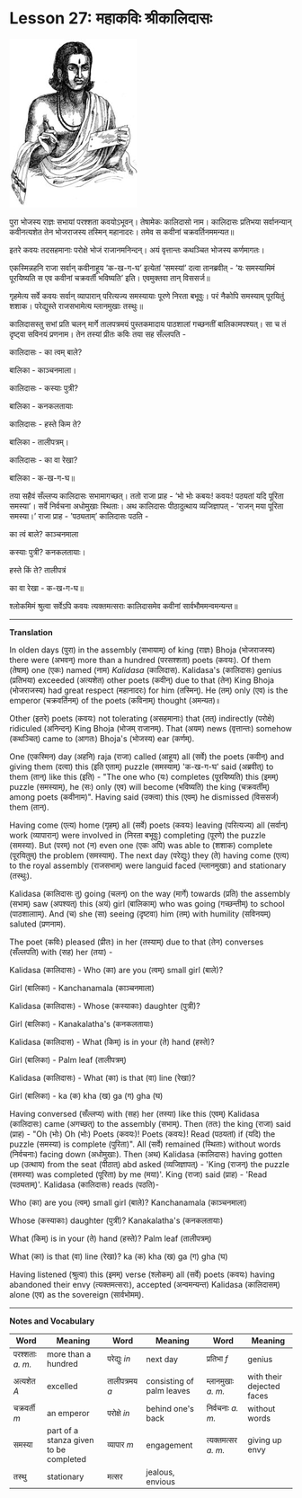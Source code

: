 # Lesson 27: महाकविः श्रीकालिदासः

![picture of Kalidasa](./images/r1l27.jpg)

पुरा भोजस्य राज्ञः सभायां परश्शता कवयोऽभूवन्। तेषामेकः कालिदासो नाम। कालिदासः प्रतिभया सर्वानन्यान् कवीनत्यशेत तेन भोजराजस्य तस्मिन् महानादरः। तमेव स कवीनां चक्रवर्तिनममन्यत॥

इतरे कवयः तदसहमानाः परोक्षे भोजं राजानमनिन्दन्। अयं वृत्तान्तः कथञ्चित भोजस्य कर्णमागतः।

एकस्मिन्नहनि राजा सर्वान् कवीनाहूय ’क-ख-ग-घ’ इत्येतां ’समस्यां’ दत्वा तानब्रवीत् - ’यः समस्यामिमं पूरयिष्यति स एव कवीनां चक्रवर्ती भविष्यति’ इति। एवमुक्तवा तान् विससर्ज॥

गृहमेत्य सर्वे कवयः सर्वान् व्यापारान् परित्यज्य समस्यायाः पूरणे निरता बभूवुः। परं नैकोपि समस्याम् पूरयितुं शशाक। परेद्युस्ते राजसभामेत्य म्लानमुखाः तस्थुः॥

कालिदासस्तु सभां प्रति चलन् मार्गे तालपत्रमयं पुस्तकमादाय पाठशालां गच्छनतीं बालिकामपश्यत्। सा च तं दृष्ट्वा सविनयं प्रणनाम। तेन तस्यां प्रीतः कविः तया सह सँल्लपति - 

कालिदासः - का त्वम् बाले?

बालिका - काञ्चनमाला।

कालिदासः - कस्याः पुत्री?

बालिका - कनकलतायाः

कालिदासः - हस्ते किम ते?

बालिका - तालीपत्रम्।

कालिदासः - का वा रेखा?

बालिका - क-ख-ग-घ॥

तया सहैवं सँल्लप्य कालिदासः सभामागच्छत्। ततो राजा प्राह - ’भो भोः कबयः! कवयः! पठ्यतां यदि पूरिता समस्या’। सर्वे निर्वचना अधोमुखाः स्थिताः। अथ कालिदासः पीठादुत्थाय व्यजिज्ञापत् - ’राजन् मया पूरिता समस्या।’ राजा प्राह - ’पठ्यताम्’ कालिदासः पठति -

का त्वं बाले? काञ्चनमाला

कस्याः पुत्री? कनकलतायाः।

हस्ते किं ते? तालीपत्रं

का वा रेखा - क-ख-ग-घ॥

श्लोकमिमं श्रुत्वा सर्वेऽपि कवयः त्यक्तमत्सराः कालिदासमेव कवीनां सार्वभौममन्वमन्यन्त॥

---

**Translation**

In olden days (पुरा) in the assembly (सभायाम्) of king (राज्ञः) Bhoja (भोजराजस्य) there were (अभवन्) more than a hundred (परसश्शता) poets (कवयः). Of them (तेषाम्) one (एकः) named (नाम) *Kalidasa* (कालिदास). Kalidasa's (कालिदासः) genius (प्रतिभया) exceeded (अत्यशेत) other poets (कवीन्) due to that (तेन) King Bhoja (भोजराजस्य) had great respect (महानादरः) for him (तस्मिन्). He (तम्) only (एव) is the emperor (चक्रवर्तिनम्) of the poets (कविनाम्) thought (अमन्यत)॥

Other (इतरे) poets (कवयः) not tolerating (असहमानाः) that (तत्) indirectly (परोक्षे) ridiculed (अनिन्दन्) King Bhoja (भोजम् राजानम्). That (अयम) news (वृत्तान्तः) somehow (कथञ्चित्) came to (आगतः) Bhoja's (भोजस्य) ear (कर्णम्). 

One (एकस्मिन) day (अहनि) raja (राजा) called (आहूय) all (सर्वे) the poets (कवीन्) and giving them (दत्वा) this (इति एताम्) puzzle (समस्याम्) 'क-ख-ग-घ' said (अब्रवीत्) to them (तान्) like this (इति) - "The one who (यः) completes (पूरयिष्यति) this (इमम्) puzzle (समस्याम्), he (सः) only (एव) will become (भविष्यति) the king (चक्रवर्तीम्) among poets (कवीनाम)". Having said (उक्त्वा) this (एवम्) he dismissed (विससर्ज) them (तान्).

Having come (एत्य) home (गृहम्) all (सर्वे) poets (कवयः) leaving (परित्यज्य) all (सर्वान्) work (व्यापारान्) were involved in (निरता बभूवुः) completing (पूरणे) the puzzle (समस्या). But (परम्) not (न) even one (एकः अपि) was able to (शशाक) complete (पूरयितुम्) the problem (समस्याम्). The next day (परेद्युः) they (ते) having come (एत्य) to the royal assembly (राजसभाम्) were languid faced (म्लानमुखाः)  and stationary (तस्थुः).

Kalidasa (कालिदासः तु) going (चलन्) on the way (मार्गे) towards (प्रति) the assembly (सभाम्) saw (अपश्यत्) this (अयं) girl (बालिकाम्) who was going (गच्छन्तीम्) to school (पाठशालााम्). And (च) she (सा) seeing (दृष्टवा) him (तम्) with humility (सविनयम्) saluted (प्रणनाम). 

The poet (कविः) pleased (प्रीतः) in her (तस्याम्) due to that (तेन) converses (सँल्लपति) with (सह) her (तया) -

Kalidasa (कालिदासः) - Who (का) are you (त्वम्) small girl (बाले)?

Girl (बालिका) - Kanchanamala (काञ्चनमाला)

Kalidasa (कालिदासः) - Whose (कस्याकाः) daughter (पुत्री)?

Girl (बालिका) - Kanakalatha's (कनकलतायाः)

Kalidasa (कालिदास) - What (किम्) is in your (ते) hand (हस्ते)? 

Girl (बालिका) - Palm leaf (तालीपत्रम्)

Kalidasa (कालिदासः) - What (का) is that (वा) line (रेखा)?

Girl (बालिका) - ka (क) kha (ख) ga (ग) gha (घ)


Having conversed (सँल्लप्य) with (सह) her (तस्या) like this (एवम्) Kalidasa (कालिदासः) came (अगच्छत्) to the assembly (सभाम्). Then (ततः) the king (राजा) said (प्राह) - "Oh (भोः) Oh (भोः) Poets (कवयः)! Poets (कवयः)! Read (पठयतां) if (यदि) the puzzle (समस्या) is complete (पुरिता)". All (सर्वे) remained (स्थिताः) without words (निर्वचनाः) facing down (अधोमुखाः). Then (अथ) Kalidasa (कालिदासः) having gotten up (उत्थाय) from the seat (पीठात्) abd asked (व्यजिज्ञापत्) - 'King (राजन्) the puzzle (समस्या) was completed (पूरिता) by me (मया)'. King (राजा) said (प्राह) - 'Read (पठ्यताम्)'. Kalidasa (कालिदासः) reads (पठति)-

Who (का) are you (त्वम्) small girl (बाले)? Kanchanamala (काञ्चनमाला)

Whose (कस्याकाः) daughter (पुत्री)? Kanakalatha's (कनकलतायाः)

What (किम्) is in your (ते) hand (हस्ते)? Palm leaf (तालीपत्रम्)

What (का) is that (वा) line (रेखा)? ka (क) kha (ख) ga (ग) gha (घ)

Having listened (श्रुत्वा) this (इमम्) verse (श्लोकम्) all (सर्वे) poets (कवयः) having abandoned their envy (त्यक्तमत्सराः), accepted (अन्वमन्यन्त) Kalidasa (कालिदासम्) alone (एव) as the sovereign (सार्वभोमम्).

---

**Notes and Vocabulary**

| Word | Meaning | Word | Meaning | Word | Meaning |
| --- | --- | --- | --- | --- | --- |
| परश्शताः *a. m.* | more than a hundred | परेद्युः *in* | next day | प्रतिभा *f* | genius |
| अत्यशेत *A* | excelled | तालीपत्रमय *a* | consisting of palm leaves | म्लानमुखाः *a. m.*  | with their dejected faces |
| चक्रवर्ती *m* | an emperor | परोक्षे *in* | behind one's back | निर्वचनाः *a. m.* | without words |
| समस्या | part of a stanza given to be completed | व्यापार *m* | engagement | त्यक्तमत्सर *a. m.* | giving up envy |
| तस्थु | stationary | मत्सर | jealous, envious | | |
